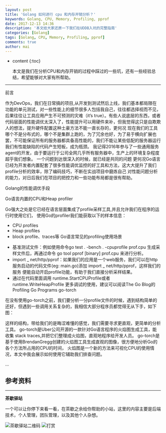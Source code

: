 ```yaml
---
layout: post
title: 'Golang 如何进行 cpu 和内存开销分析？'
keywords: Golang, CPU, Memory, Profiling, pprof
date: 2017-12-13 14:36
description: '本文给大家还原一下我们在UDDB入坑的完整指南'
categories: [Golang]
tags: [Golang, CPU, Memory, Profiling, pprof]
comments: true
author: mai
---
```


* content
{:toc}

    本文是我们在分析CPU和内存开销的过程中踩过的一些坑，还有一些经验总结，希望能够对大家有所帮助。

----

前言

作为DevOps，我们在日常搞的项目,从开发到测试然后上线，我们基本都局限在功能的单元测试，对一些性能上的细节很多人包括我自己，往往都选择视而不见， 后果往往让工具应用产生不可预测的灾难（it’s true）。有些人说底层的东西，或者代码层面的性能调优太深入了，性能提升可以用硬件来补，但我觉得这只是自欺欺人的想法，提升硬件配置这种土豪方法不能一直长存的，更何况 现在我们的工具哪个不是分布式的，哪个不是集群上跑的，为了冗余也好，为了易于横向扩展也罢，不可能保证所有的服务器都具备高性能的，我们不能让某些低配的服务器运行我们有性能缺陷的代码产生短板，成为瓶颈。
我记得2016年参与了一些通用服务agent的开发，由于要运行于公司全网几乎所有服务器中，生产上的环境复杂程度超乎我们想象。
一个问题到达很深入的时候，就已经是共同的问题
更何况Go语言已经为开发者内置配套了很多性能调优监控的好工具和方法，这大大提升了我们profile分析的效率，除了编码技巧，不断在实战项目中磨炼自己 对性能问题分析的能力，对日后我们在项目的把控力和一些功能布局都是很有帮助。

Golang的性能调优手段

Go语言内置的CPU和Heap profiler

Go强大之处是它已经在语言层面集成了profile采样工具,并且允许我们在程序的运行时使用它们，
使用Go的profiler我们能获取以下的样本信息：
* CPU profiles
* Heap profiles
* block profile、traces等
Go语言常见的profiling使用场景

<!--more-->

* 基准测试文件：例如使用命令go test . -bench . -cpuprofile prof.cpu 生成采样文件后，再通过命令 go tool pprof [binary] prof.cpu 来进行分析。
* import _ net/http/pprof：如果我们的应用是一个web服务，我们可以在http服务启动的代码文件(eg: main.go)添加 import _ net/http/pprof，这样我们的服务 便能自动开启profile功能，有助于我们直接分析采样结果。
* 通过在代码里面调用 runtime.StartCPUProfile或者runtime.WriteHeapProfile
更多调试的使用，建议可以阅读The Go Blog的 Profiling Go Programs
go-torch

在没有使用go-torch之前，我们要分析一分profile文件的时候，遇到结构简单的还好，但遇到一些调用关系复杂的，我相信大部分程序员都觉得无从下手，如下图：

这样的结构，带给我们的是晦涩难懂的感觉，我们需要寻求更直观，更简单的分析工具。
go-torch是Uber公司开源的一款针对Go语言程序的火焰图生成工具，能收集 stack traces,并把它们整理成火焰图，直观地程序给开发人员。
go-torch是基于使用BrendanGregg创建的火焰图工具生成直观的图像，很方便地分析Go的各个方法所占用的CPU的时间， 火焰图是一个新的方法来可视化CPU的使用情况，本文中我会展示如何使用它辅助我们排查问题。

...

## 参考资料 ##



----

**茶歇驿站**

一个可以让你停下来看一看，在茶歇之余给你帮助的小站，这里的内容主要是后端技术，个人管理，团队管理，以及其他个人杂想。

![茶歇驿站二维码](http://oqos7hrvp.bkt.clouddn.com/blog/tech_tea.jpg)
![打赏](http://oqos7hrvp.bkt.clouddn.com/blog/money.jpg)
